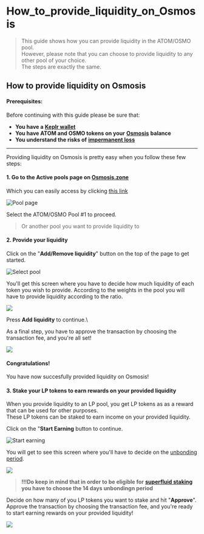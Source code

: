 # How\_to\_provide\_liquidity\_on\_Osmosis

> This guide shows how you can provide liquidity in the ATOM/OSMO pool.\
> However, please note that you can choose to provide liquidity to any other pool of your choice.\
> The steps are exactly the same.

## How to provide liquidity on Osmosis

#### Prerequisites:

Before continuing with this guide please be sure that:

* **You have a** [**Keplr wallet**](../crypto-wallets/how\_to\_create\_a\_keplr\_wallet.md)
* **You have ATOM and OSMO tokens on your** [**Osmosis**](https://app.osmosis.zone/pools) **balance**
* **You understand the risks of** [**impermanent loss**](Impermanent\_loss.md)

***

Providing liquidity on Osmosis is pretty easy when you follow these few steps:

#### **1. Go to the Active pools page on** [**Osmosis.zone**](https://app.osmosis.zone/pools)

Which you can easily access by clicking [this link](https://app.osmosis.zone/pools)

![Pool page](https://user-images.githubusercontent.com/95366163/158575423-06079da8-e0c8-4af7-a8aa-56cf952d2a6a.png)

Select the ATOM/OSMO Pool #1 to proceed.

> Or another pool you want to provide liquidity to

#### **2. Provide your liquidity**

Click on the "**Add/Remove liquidity**" button on the top of the page to get started.

![Select pool](https://user-images.githubusercontent.com/95366163/158576785-69aa9be0-26a3-432a-870e-1a3d57e37dab.png)

You'll get this screen where you have to decide how much liquidity of each token you wish to provide. According to the weights in the pool you will have to provide liquidity according to the ratio.

![](https://user-images.githubusercontent.com/95366163/158577727-06010aa3-c877-44fe-a051-f2d53814e4d0.png)

Press **Add liquidity** to continue.\


As a final step, you have to approve the transaction by choosing the transaction fee, and you're all set!

![](https://user-images.githubusercontent.com/95366163/158580140-3542f0e7-6f50-462f-9f5b-3fa059be16ae.png)

#### **Congratulations!**

You have now succesfully provided liquidity on Osmosis!

#### **3. Stake your LP tokens to earn rewards on your provided liquidity**

When you provide liquidity to an LP pool, you get LP tokens as as a reward that can be used for other purposes.\
These LP tokens can be staked to earn income on your provided liquidity.

Click on the "**Start Earning** button to continue.

![Start earning](https://user-images.githubusercontent.com/95366163/158588306-6c35a6ab-8926-4915-a671-5a9ef7c302e0.png)

You will get to see this screen where you'll have to decide on the [unbonding period](unbonding\_period.md).

![](https://user-images.githubusercontent.com/95366163/158589147-8a64de11-3c60-4e2b-acac-40db185680f8.png)

> **!!!Do keep in mind that in order to be eligible for** [**superfluid staking**](how\_to\_use\_superfluid\_staking.md) **you have to choose the 14 days unbondingn period**

Decide on how many of you LP tokens you want to stake and hit "**Approve**".\
Approve the transaction by choosing the transaction fee, and you're ready to start earning rewards on your provided liquidity!

![](https://user-images.githubusercontent.com/95366163/158590483-3bfd5bda-f6b4-441e-97de-97db1743d652.png)
